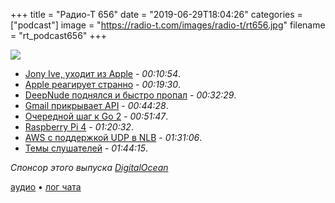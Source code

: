 +++
title = "Радио-Т 656"
date = "2019-06-29T18:04:26"
categories = ["podcast"]
image = "https://radio-t.com/images/radio-t/rt656.jpg"
filename = "rt_podcast656"
+++

![](https://radio-t.com/images/radio-t/rt656.jpg)

- [Jony Ive, уходит из Apple](https://www.ft.com/content/947e557a-98a8-11e9-8cfb-30c211dcd229) - *00:10:54*.
- [Apple реагирует странно](https://daringfireball.net/2019/06/jony_ive_leaves_apple) - *00:19:30*.
- [DeepNude поднялся и быстро пропал](https://www.theverge.com/2019/6/27/18761496/deepnude-shuts-down-deepfake-nude-ai-app-women) - *00:32:29*.
- [Gmail прикрывает API](https://arstechnica.com/gadgets/2019/06/gmails-api-lockdown-will-kill-some-third-party-app-access-starting-july-15/) - *00:44:28*.
- [Очередной шаг к Go 2](https://blog.golang.org/go2-next-steps) - *00:51:47*.
- [Raspberry Pi 4](https://www.raspberrypi.org/blog/raspberry-pi-4-on-sale-now-from-35/) - *01:20:32*.
- [AWS с поддержкой UDP в NLB](https://aws.amazon.com/blogs/aws/new-udp-load-balancing-for-network-load-balancer/) - *01:31:06*.
- [Темы слушателей](https://radio-t.com/p/2019/06/25/prep-656/) - *01:44:15*.

*Спонсор этого выпуска [DigitalOcean](https://www.digitalocean.com)*


[аудио](https://cdn.radio-t.com/rt_podcast656.mp3) • [лог чата](https://chat.radio-t.com/logs/radio-t-656.html)
<audio src="https://cdn.radio-t.com/rt_podcast656.mp3" preload="none"></audio>

